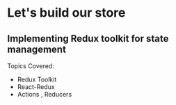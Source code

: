 # Let's build our store

## Implementing Redux toolkit for state management

Topics Covered:
- Redux Toolkit
- React-Redux
- Actions , Reducers
